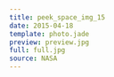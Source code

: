 ```yaml
---
title: peek_space_img_15
date: 2015-04-18
template: photo.jade
preview: preview.jpg
full: full.jpg
source: NASA
---
```

